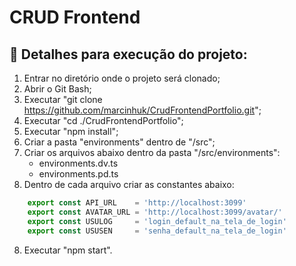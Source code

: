 # CRUD Frontend

## 🔨 Detalhes para execução do projeto:

1. Entrar no diretório onde o projeto será clonado;
2. Abrir o Git Bash;
3. Executar "git clone https://github.com/marcinhuk/CrudFrontendPortfolio.git";
4. Executar "cd ./CrudFrontendPortfolio";
5. Executar "npm install";
6. Criar a pasta "environments" dentro de "/src";
6. Criar os arquivos abaixo dentro da pasta "/src/environments":
	- environments.dv.ts
	- environments.pd.ts
7. Dentro de cada arquivo criar as constantes abaixo:

```javascript
	export const API_URL    = 'http://localhost:3099'
	export const AVATAR_URL = 'http://localhost:3099/avatar/'
	export const USULOG     = 'login_default_na_tela_de_login'
	export const USUSEN     = 'senha_default_na_tela_de_login'
```

8. Executar "npm start".